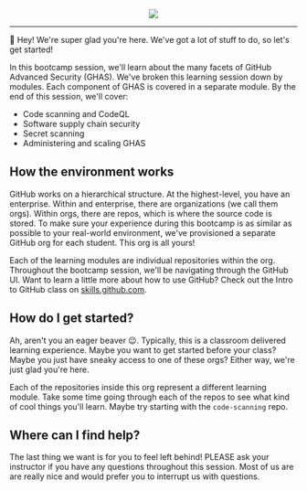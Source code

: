 <p align="center">
  <img src="https://user-images.githubusercontent.com/4910518/222993273-22f55421-d844-42d2-9f3d-e1c657d80fbe.png" />
</p>

---

👋 Hey!  We're super glad you're here.  We've got a lot of stuff to do, so let's get started!

In this bootcamp session, we'll learn about the many facets of GitHub Advanced Security (GHAS).  We've broken this learning session down by modules.  Each component of GHAS is covered in a separate module.  By the end of this session, we'll cover:
- Code scanning and CodeQL
- Software supply chain security
- Secret scanning
- Administering and scaling GHAS

## How the environment works
GitHub works on a hierarchical structure. At the highest-level, you have an enterprise.  Within and enterprise, there are organizations (we call them orgs).  Within orgs, there are repos, which is where the source code is stored.  To make sure your experience during this bootcamp is as similar as possible to your real-world environment, we've provisioned a separate GitHub org for each student.  This org is all yours!  

Each of the learning modules are individual repositories within the org. Throughout the bootcamp session, we'll be navigating through the GitHub UI.  Want to learn a little more about how to use GitHub?  Check out the Intro to GitHub class on [skills.github.com](https://skills.github.com/).

## How do I get started?
Ah, aren't you an eager beaver 😉.  Typically, this is a classroom delivered learning experience.  Maybe you want to get started before your class?  Maybe you just have sneaky access to one of these orgs?  Either way, we're just glad you're here.  

Each of the repositories inside this org represent a different learning module.  Take some time going through each of the repos to see what kind of cool things you'll learn.  Maybe try starting with the `code-scanning` repo.

## Where can I find help?
The last thing we want is for you to feel left behind!  PLEASE ask your instructor if you have any questions throughout this session.  Most of us are are really nice and would prefer you to interrupt us with questions.  
